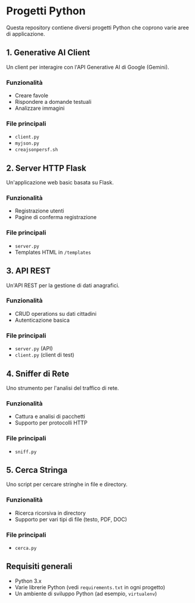 # Progetti Python

Questa repository contiene diversi progetti Python che coprono varie aree di applicazione.

## 1. Generative AI Client

Un client per interagire con l'API Generative AI di Google (Gemini).

### Funzionalità
- Creare favole
- Rispondere a domande testuali
- Analizzare immagini

### File principali
- `client.py`
- `myjson.py`
- `creajsonpersf.sh`

## 2. Server HTTP Flask

Un'applicazione web basic basata su Flask.

### Funzionalità
- Registrazione utenti
- Pagine di conferma registrazione

### File principali
- `server.py`
- Templates HTML in `/templates`

## 3. API REST

Un'API REST per la gestione di dati anagrafici.

### Funzionalità
- CRUD operations su dati cittadini
- Autenticazione basica

### File principali
- `server.py` (API)
- `client.py` (client di test)

## 4. Sniffer di Rete

Uno strumento per l'analisi del traffico di rete.

### Funzionalità
- Cattura e analisi di pacchetti
- Supporto per protocolli HTTP

### File principali
- `sniff.py`

## 5. Cerca Stringa

Uno script per cercare stringhe in file e directory.

### Funzionalità
- Ricerca ricorsiva in directory
- Supporto per vari tipi di file (testo, PDF, DOC)

### File principali
- `cerca.py`

## Requisiti generali

- Python 3.x
- Varie librerie Python (vedi `requirements.txt` in ogni progetto)
- Un ambiente di sviluppo Python (ad esempio, `virtualenv`)

